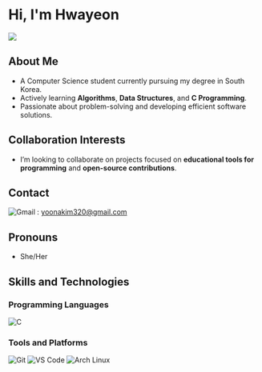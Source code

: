 # Hi, I'm Hwayeon

<img src="./assets/image_profile/profile.webp"/>

## About Me
- A Computer Science student currently pursuing my degree in South Korea.
- Actively learning **Algorithms**, **Data Structures**, and **C Programming**.
- Passionate about problem-solving and developing efficient software solutions.

## Collaboration Interests
- I’m looking to collaborate on projects focused on **educational tools for programming** and **open-source contributions**.

## Contact
![Gmail](https://img.shields.io/badge/Gmail-EA4335?style=flat&logo=gmail&logoColor=white&link=mailto:yoonakim320@gmail.com) : yoonakim320@gmail.com

## Pronouns
- She/Her

## Skills and Technologies

### Programming Languages
![C](https://img.shields.io/badge/-C-A8B9CC?logo=c&logoColor=white&style=for-the-badge)

### Tools and Platforms
![Git](https://img.shields.io/badge/-Git-F05032?logo=git&logoColor=white&style=for-the-badge)
![VS Code](https://img.shields.io/badge/-VS%20Code-007ACC?logo=visual-studio-code&logoColor=white&style=for-the-badge)
![Arch Linux](https://img.shields.io/badge/-Arch%20Linux-1793D1?logo=arch-linux&logoColor=white&style=for-the-badge)
